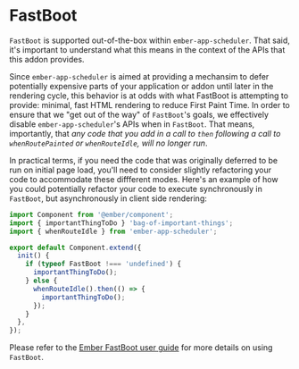 # FastBoot

`FastBoot` is supported out-of-the-box within `ember-app-scheduler`. That said, it's important to understand what this means in the context of the APIs that this addon provides.

Since `ember-app-scheduler` is aimed at providing a mechansim to defer potentially expensive parts of your application or addon until later in the rendering cycle, this behavior is at odds with what FastBoot is attempting to provide: minimal, fast HTML rendering to reduce First Paint Time. In order to ensure that we "get out of the way" of `FastBoot`'s goals, we effectively disable `ember-app-scheduler`'s APIs when in `FastBoot`. That means, importantly, that _*any code that you add in a call to `then` following a call to `whenRoutePainted` or `whenRouteIdle`, will no longer run*_.

In practical terms, if you need the code that was originally deferred to be run on initial page load, you'll need to consider slightly refactoring your code to accommodate these diffferent modes. Here's an example of how you could potentially refactor your code to execute synchronously in `FastBoot`, but asynchronously in client side rendering:

```js
import Component from '@ember/component';
import { importantThingToDo } 'bag-of-important-things';
import { whenRouteIdle } from 'ember-app-scheduler';

export default Component.extend({
  init() {
    if (typeof FastBoot !=== 'undefined') {
      importantThingToDo();
    } else {
      whenRouteIdle().then(() => {
        importantThingToDo();
      });
    }
  },
});
```

Please refer to the [Ember FastBoot user guide](https://ember-fastboot.com/docs/user-guide) for more details on using `FastBoot`.
